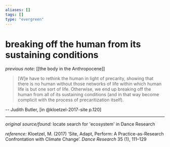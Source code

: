 ```yaml
---
aliases: []
tags: []
type: "evergreen"
---
```


# breaking off the human from its sustaining conditions

_previous note:_ [[the body in the Anthropocene]]

> [W]e have to rethink the human in light of precarity, showing that there is no human without those networks of life within which human life is but one sort of life. Otherwise, we end up breaking off the human from all of its sustaining conditions (and in that way become complicit with the process of precaritization itself).

-- Judith Butler, [in @kloetzel-2017-site p.120]

---

_original source/found:_ locate search for 'ecosystem' in Dance Research

_reference:_ Kloetzel, M. (2017) ‘Site, Adapt, Perform: A Practice-as-Research Confrontation with Climate Change’. _Dance Research_ 35 (1), 111–129



